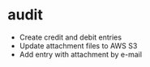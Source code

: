 # audit

* Create credit and debit entries
* Update attachment files to AWS S3
* Add entry with attachment by e-mail

